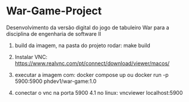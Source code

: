# War-Game-Project
Desenvolvimento da versão digital do jogo de tabuleiro War para a disciplina de engenharia de software II

1. build da imagem, na pasta do projeto rodar:
make build

2. Instalar VNC:
https://www.realvnc.com/pt/connect/download/viewer/macos/

3. executar a imagem com:
docker compose up
ou
docker run -p 5900:5900 phdev1/war-game:1.0

4. conectar o vnc na porta 5900
4.1 no linux:
vncviewer localhost:5900